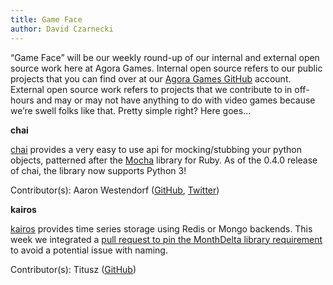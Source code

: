 ```yaml
---
title: Game Face
author: David Czarnecki
---
```

“Game Face” will be our weekly round-up of our internal and external open source work here at Agora Games. Internal open source refers to our public projects that you can find over at our [Agora Games GitHub](https://github.com/agoragames/) account. External open source work refers to projects that we contribute to in off-hours and may or may not have anything to do with video games because we’re swell folks like that. Pretty simple right? Here goes…

 **chai**

 [chai](https://github.com/agoragames/chai) provides a very easy to use api for mocking/stubbing your python objects, patterned after the [Mocha](http://mocha.rubyforge.org/) library for Ruby. As of the 0.4.0 release of chai, the library now supports Python 3!

 Contributor(s): Aaron Westendorf ([GitHub](https://github.com/awestendorf/), [Twitter](https://twitter.com/WashUffize))

 **kairos**

 [kairos](https://github.com/agoragames/kairos) provides time series storage using Redis or Mongo backends. This week we integrated a [pull request to pin the MonthDelta library requirement](https://github.com/agoragames/kairos/pull/22) to avoid a potential issue with naming.

 Contributor(s): Titusz ([GitHub](https://github.com/titusz))
